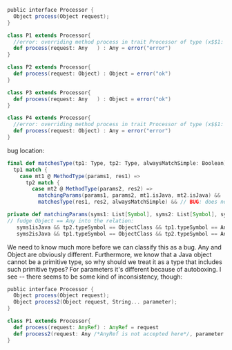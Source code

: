 ```scala
public interface Processor {
  Object process(Object request); 
}
```

```scala
class P1 extends Processor{
  //error: overriding method process in trait Processor of type (x$$1: Any)java.lang.Object; method process has incompatible type
  def process(request: Any   ) : Any = error("error")
}

class P2 extends Processor{
  def process(request: Object) : Object = error("ok")
}

class P3 extends Processor{
  def process(request: Any   ) : Object = error("ok")
}

class P4 extends Processor{
  //error: overriding method process in trait Processor of type (x$$1: Any)java.lang.Object; method process has incompatible type
  def process(request: Object) : Any = error("error")
}
```

bug location:
```scala
final def matchesType(tp1: Type, tp2: Type, alwaysMatchSimple: Boolean): Boolean =    
  tp1 match {
    case mt1 @ MethodType(params1, res1) =>
      tp2 match {
        case mt2 @ MethodType(params2, res2) =>
          matchingParams(params1, params2, mt1.isJava, mt2.isJava) && 
          matchesType(res1, res2, alwaysMatchSimple) && // BUG: does not consider Any and Object to be equal

private def matchingParams(syms1: List[Symbol], syms2: List[Symbol], syms1isJava: Boolean, syms2isJava: Boolean): Boolean =
// fudge Object == Any into the relation:
   syms1isJava && tp2.typeSymbol == ObjectClass && tp1.typeSymbol == AnyClass ||
   syms2isJava && tp1.typeSymbol == ObjectClass && tp2.typeSymbol == AnyClass
```
We need to know much more before we can classify this as a bug. Any and Object are obviously different. Furthermore, we know that a Java object cannot be a primitive type, so why should we treat it as a type that includes such primitive types? For parameters it's different because of autoboxing. 
I see -- there seems to be some kind of inconsistency, though:

```scala
public interface Processor {
  Object process(Object request); 
  Object process2(Object request, String... parameter); 
}
```

```scala
class P1 extends Processor{
  def process(request: AnyRef) : AnyRef = request
  def process2(request: Any /*AnyRef is not accepted here*/, parameter: String*) : AnyRef = request.asInstanceOf[AnyRef] 
}
```
